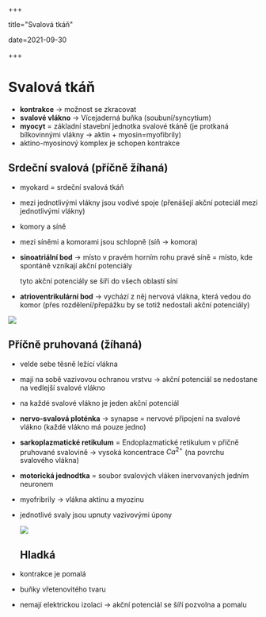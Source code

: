 +++

title="Svalová tkáň"

date=2021-09-30

+++

# Svalová tkáň

- **kontrakce** $\to$ možnost se zkracovat
- **svalové vlákno** $\to$ Vícejaderná buňka (soubuní/syncytium)
- **myocyt** = základní stavební jednotka svalové tkáně (je protkaná bílkovinnými vlákny $\to$ aktin + myosin=myofibrily)
- aktino-myosinový komplex je schopen kontrakce

## Srdeční svalová (příčně žíhaná)

- myokard = srdeční svalová tkáň

- mezi jednotlivými vlákny jsou vodivé spoje (přenášejí akční poteciál mezi jednotlivými vlákny)

- komory a síně

- mezi síněmi a komorami jsou schlopně (síň $\to$ komora)

- **sinoatriální bod** $\to$ místo v pravém horním rohu pravé síně = místo, kde spontáně vznikají akční potenciály

  tyto akční potenciály se šíří do všech oblastí síní

- **atrioventrikulární bod** $\to$  vychází z něj nervová vlákna, která vedou do komor (přes rozdělení/přepážku by se totiž nedostali akční potenciály)

![](https://www.rehabilitace.info/wp-content/uploads/2015/07/anatomie.jpg)

## Příčně pruhovaná (žíhaná) <br>

- velde sebe těsně ležící vlákna

- mají na sobě vazivovou ochranou vrstvu $\to$ akční potenciál se nedostane na vedlejší svalové vlákno

- na každé svalové vlákno je jeden akční potenciál
- **nervo-svalová ploténka** $\to$ synapse = nervové připojení na svalové vlákno (každé vlákno má pouze jedno)
- **sarkoplazmatické retikulum** = Endoplazmatické retikulum v příčně pruhované svalovině $\to$ vysoká koncentrace $Ca^{2+}$ (na povrchu svalového vlákna)
- **motorická jednodtka** = soubor svalových vláken inervovaných jedním neuronem

- myofribrily $\to$ vlákna aktinu a myozinu

- jednotlivé svaly jsou upnuty vazivovými úpony

  ![](http://www.equichannel.cz/data/imgs/00188045l.jpg)

  ## Hladká <br>

- kontrakce je pomalá

- buňky vřetenovitého tvaru

- nemají elektrickou izolaci $\to$ akční potenciál se šíří pozvolna a pomalu